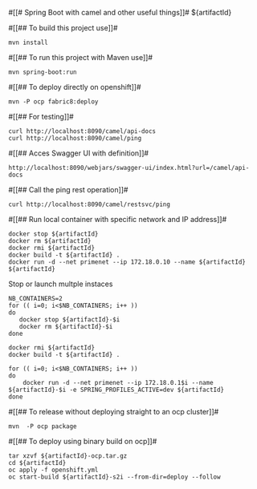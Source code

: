 #[[# Spring Boot with camel and other useful things]]# ${artifactId} 

#[[## To build this project use]]#

```
mvn install
```

#[[## To run this project with Maven use]]#

```
mvn spring-boot:run
```

#[[## To deploy directly on openshift]]#

```
mvn -P ocp fabric8:deploy
```

#[[## For testing]]#

```
curl http://localhost:8090/camel/api-docs
curl http://localhost:8090/camel/ping
```


#[[## Acces Swagger UI with definition]]#

```
http://localhost:8090/webjars/swagger-ui/index.html?url=/camel/api-docs
```

#[[## Call the ping rest operation]]#
```
curl http://localhost:8090/camel/restsvc/ping
```

#[[## Run local container with specific network and IP address]]#


```
docker stop ${artifactId}
docker rm ${artifactId}
docker rmi ${artifactId}
docker build -t ${artifactId} .
docker run -d --net primenet --ip 172.18.0.10 --name ${artifactId} ${artifactId}
```

Stop or launch multple instaces

```
NB_CONTAINERS=2
for (( i=0; i<$NB_CONTAINERS; i++ ))
do
   docker stop ${artifactId}-$i
   docker rm ${artifactId}-$i
done

docker rmi ${artifactId}
docker build -t ${artifactId} .

for (( i=0; i<$NB_CONTAINERS; i++ ))
do
    docker run -d --net primenet --ip 172.18.0.1$i --name ${artifactId}-$i -e SPRING_PROFILES_ACTIVE=dev ${artifactId}
done
```

#[[## To release without deploying straight to an ocp cluster]]#

```
mvn  -P ocp package
```

#[[## To deploy using binary build on ocp]]#

```
tar xzvf ${artifactId}-ocp.tar.gz
cd ${artifactId}
oc apply -f openshift.yml
oc start-build ${artifactId}-s2i --from-dir=deploy --follow
```
